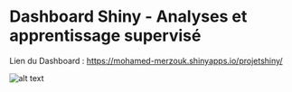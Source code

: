 # Dashboard Shiny - Analyses et apprentissage supervisé

Lien du Dashboard : 
https://mohamed-merzouk.shinyapps.io/projetshiny/

![alt text](https://github.com/Mohamed-MERZOUK/Dashboard-Shiny/tree/main/projetShiny)
